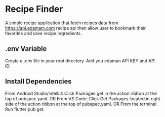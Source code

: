 # Recipe Finder

A simple recipe application that fetch recipes data from https://api.edamam.com recipe api then allow user to bookmark their favorites and save recipe ingredients.
 

## .env Variable

Create a .env file in your root directory. Add you edaman API KEY and API ID

## Install Dependencies

From Android Studio/IntelliJ: Click Packages get in the action ribbon at the top of pubspec.yaml. 
OR
From VS Code: Click Get Packages located in right side of the action ribbon at the top of pubspec.yaml.
OR
From the terminal: Run flutter pub get.
